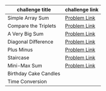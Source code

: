 | challenge title       | challenge link                                                                     |
| --------------------- | ---------------------------------------------------------------------------------- |
| Simple Array Sum      | [Problem Link](https://www.hackerrank.com/challenges/simple-array-sum/problem)     |
| Compare the Triplets  | [Problem Link](https://www.hackerrank.com/challenges/compare-the-triplets/problem) |
| A Very Big Sum        | [Problem Link](https://www.hackerrank.com/challenges/a-very-big-sum/problem)       |
| Diagonal Difference   | [Problem Link](https://www.hackerrank.com/challenges/diagonal-difference/problem)  |
| Plus Minus            | [Problem Link](https://www.hackerrank.com/challenges/plus-minus/problem)           |
| Staircase             | [Problem Link](https://www.hackerrank.com/challenges/staircase/problem)            |
| Mini-Max Sum          | [Problem Link](https://www.hackerrank.com/challenges/mini-max-sum/problem)         |
| Birthday Cake Candles |                                                                                    |
| Time Conversion       |                                                                                    |
